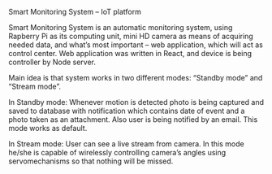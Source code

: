 ﻿Smart Monitoring System – IoT platform

	

Smart Monitoring System is an automatic monitoring system, using Rapberry Pi as its computing unit, mini HD camera as means of
acquiring needed data, and what’s most important – web application,
which will act as control center. Web application was written in React, and device is being controller by Node server.

Main idea is that system works in two different modes: “Standby
mode” and “Stream mode”.

In Standby mode:
Whenever motion is detected photo is being captured and saved to
database with notification which contains date of event and a photo
taken as an attachment. Also user is being notified by an email. This mode works as default.

In Stream mode:
User can see a live stream from camera. In this mode he/she is capable of wirelessly controlling camera’s angles using servomechanisms so that nothing will be missed.



































	
